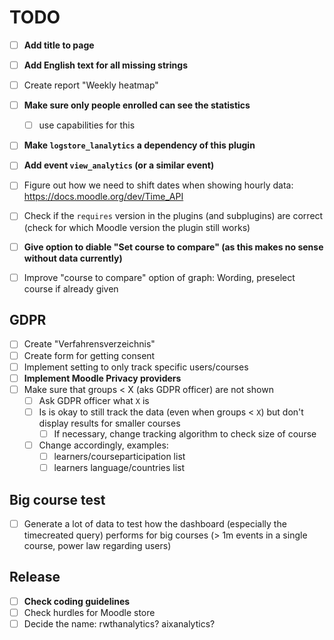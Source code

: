 # TODO

- [ ] **Add title to page**
- [ ] **Add English text for all missing strings**
- [ ] Create report "Weekly heatmap"
- [ ] **Make sure only people enrolled can see the statistics**
  - [ ] use capabilities for this
- [ ] **Make `logstore_lanalytics` a dependency of this plugin**
- [ ] **Add event `view_analytics` (or a similar event)**
- [ ] Figure out how we need to shift dates when showing hourly data: https://docs.moodle.org/dev/Time_API
- [ ] Check if the `requires` version in the plugins (and subplugins) are correct (check for which Moodle version the plugin still works)
- [ ] **Give option to diable "Set course to compare" (as this makes no sense without data currently)**
- [ ] Improve "course to compare" option of graph: Wording, preselect course if already given


## GDPR
- [ ] Create "Verfahrensverzeichnis"
- [ ] Create form for getting consent
- [ ] Implement setting to only track specific users/courses
- [ ] **Implement Moodle Privacy providers**
- [ ] Make sure that groups < X (aks GDPR officer) are not shown
  - [ ] Ask GDPR officer what `X` is
  - [ ] Is is okay to still track the data (even when groups < `X`) but don't display results for smaller courses
    - [ ] If necessary, change tracking algorithm to check size of course
  - [ ] Change accordingly, examples:
    - [ ] learners/courseparticipation list
    - [ ] learners language/countries list

## Big course test
- [ ] Generate a lot of data to test how the dashboard (especially the timecreated query) performs for big courses (> 1m events in a single course, power law regarding users)

## Release
- [ ] **Check coding guidelines**
- [ ] Check hurdles for Moodle store
- [ ] Decide the name: rwthanalytics? aixanalytics? 